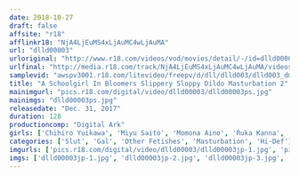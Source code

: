```yaml
---
date: 2018-10-27
draft: false
affsite: "r18"
afflinkr18: "NjA4LjEuMS4xLjAuMC4wLjAuMA"
url: "dlld00003"
urloriginal: "http://www.r18.com/videos/vod/movies/detail/-/id=dlld00003"
urlfinal: "http://media.r18.com/track/NjA4LjEuMS4xLjAuMC4wLjAuMA/videos/vod/movies/detail/-/id=dlld00003"
samplevid: "awspv3001.r18.com/litevideo/freepv/d/dll/dlld003/dlld003_dmb_w.mp4"
title: "A Schoolgirl In Bloomers Slippery Sloppy Dildo Masturbation 2"
mainimgurl: "pics.r18.com/digital/video/dlld00003/dlld00003ps.jpg"
mainimgs: "dlld00003ps.jpg"
releasedate: "Dec. 31, 2017"
duration: 128
productioncomp: "Digital Ark"
girls: ['Chihiro Yuikawa', 'Miyu Saito', 'Momona Aino', 'Ruka Kanna', 'Nana Jinguuji', 'Asuka Narumi', 'Erina Yuki', 'Yuina Aizawa', 'Moe Himesaki', 'Kana Arisaka']
categories: ['Slut', 'Gal', 'Other Fetishes', 'Masturbation', 'Hi-Def']
imgurls: ['pics.r18.com/digital/video/dlld00003/dlld00003jp-1.jpg', 'pics.r18.com/digital/video/dlld00003/dlld00003jp-2.jpg', 'pics.r18.com/digital/video/dlld00003/dlld00003jp-3.jpg', 'pics.r18.com/digital/video/dlld00003/dlld00003jp-4.jpg', 'pics.r18.com/digital/video/dlld00003/dlld00003jp-5.jpg', 'pics.r18.com/digital/video/dlld00003/dlld00003jp-6.jpg', 'pics.r18.com/digital/video/dlld00003/dlld00003jp-7.jpg', 'pics.r18.com/digital/video/dlld00003/dlld00003jp-8.jpg', 'pics.r18.com/digital/video/dlld00003/dlld00003jp-9.jpg', 'pics.r18.com/digital/video/dlld00003/dlld00003jp-10.jpg', 'pics.r18.com/digital/video/dlld00003/dlld00003jp-11.jpg', 'pics.r18.com/digital/video/dlld00003/dlld00003jp-12.jpg', 'pics.r18.com/digital/video/dlld00003/dlld00003jp-13.jpg', 'pics.r18.com/digital/video/dlld00003/dlld00003jp-14.jpg', 'pics.r18.com/digital/video/dlld00003/dlld00003jp-15.jpg', 'pics.r18.com/digital/video/dlld00003/dlld00003jp-16.jpg', 'pics.r18.com/digital/video/dlld00003/dlld00003jp-17.jpg', 'pics.r18.com/digital/video/dlld00003/dlld00003jp-18.jpg', 'pics.r18.com/digital/video/dlld00003/dlld00003jp-19.jpg', 'pics.r18.com/digital/video/dlld00003/dlld00003jp-20.jpg']
imgs: ['dlld00003jp-1.jpg', 'dlld00003jp-2.jpg', 'dlld00003jp-3.jpg', 'dlld00003jp-4.jpg', 'dlld00003jp-5.jpg', 'dlld00003jp-6.jpg', 'dlld00003jp-7.jpg', 'dlld00003jp-8.jpg', 'dlld00003jp-9.jpg', 'dlld00003jp-10.jpg', 'dlld00003jp-11.jpg', 'dlld00003jp-12.jpg', 'dlld00003jp-13.jpg', 'dlld00003jp-14.jpg', 'dlld00003jp-15.jpg', 'dlld00003jp-16.jpg', 'dlld00003jp-17.jpg', 'dlld00003jp-18.jpg', 'dlld00003jp-19.jpg', 'dlld00003jp-20.jpg']
---
```

